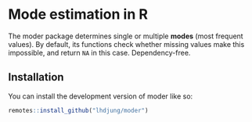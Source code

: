 
<!-- README.md is generated from README.Rmd. Please edit that file -->

# Mode estimation in R

<!-- badges: start -->
<!-- badges: end -->

The moder package determines single or multiple **modes** (most frequent
values). By default, its functions check whether missing values make
this impossible, and return `NA` in this case. Dependency-free.

## Installation

You can install the development version of moder like so:

``` r
remotes::install_github("lhdjung/moder")
```
